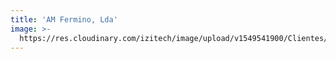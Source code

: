 ```yaml
---
title: 'AM Fermino, Lda'
image: >-
  https://res.cloudinary.com/izitech/image/upload/v1549541900/Clientes/amfermino.svg
---
```


